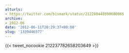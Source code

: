 ```yaml
---
alturls:
- https://twitter.com/bismark/status/212280448590680065
archive:
- 2012-06
date: '2012-06-11T20:29:37+00:00'
slug: '1339446577'
---
```


{{< tweet_nocookie 212237782658203649 >}}
